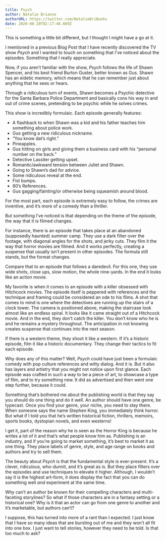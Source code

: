 ```yaml
---
title: Psych
author: Natalie Brianne
authorURL: https://twitter.com/NatalieBriBooks
date: 2020-08-20T02:17:46.669Z
---
```

This is something a little bit different, but I thought I might have a go at it.



I mentioned in a previous Blog Post that I have recently discovered the TV show *Psych* and I wanted to touch on something that I’ve noticed about the episodes. Something that I really appreciate.



Now, if you aren’t familiar with the show, *Psych* follows the life of Shawn Spencer, and his best friend Burton Guster, better known as Gus. Shawn has an eidetic memory, which means that he can remember just about anything that he sees or hears.



Through a ridiculous turn of events, Shawn becomes a Psychic detective for the Santa Barbara Police Department and basically cons his way in and out of crime scenes, pretending to be psychic while he solves crimes.



This show is incredibly formulaic. Each episode generally features:



* A flashback to when Shawn was a kid and his father teaches him something about police work.
* Gus getting a new ridiculous nickname.
* “You know dat’s right.”
* Pineapples.
* Gus hitting on girls and giving them a business card with his “personal number on the back.”
* Detective Lassiter getting upset.
* Romantic/awkward tension between Juliet and Shawn.
* Going to Shawn’s dad for advice.
* Some ridiculous reveal at the end.
* Fist bumps.
* 80’s References.
* Gus gagging/fainting/or otherwise being squeamish around blood.



For the most part, each episode is extremely easy to follow, the crimes are inventive, and it’s more of a comedy than a thriller.



But something I’ve noticed is that depending on the theme of the episode, the way that it is filmed changes.



For instance, there is an episode that takes place at an abandoned (supposedly haunted) summer camp. They use a dark filter over the footage, with diagonal angles for the shots, and jerky cuts. They film it the way that horror movies are filmed. And it works perfectly, creating a suspense that usually isn’t present in other episodes. The formula still stands, but the format changes.



Compare that to an episode that follows a daredevil. For this one, they use wide shots, close ups, slow motion, the whole nine-yards. In the end it looks like an action movie.



My favorite is when it comes to an episode with a killer obsessed with Hitchcock movies. The episode itself is peppered with references and the technique and framing could be considered an ode to his films. A shot that comes to mind is one where the detectives are running up the stairs of a clock tower. The camera is positioned above, making the staircase look almost like an endless spiral. It looks like it came straight out of a Hitchcock movie. And in the end, they don’t catch the killer. You don’t know who he is and he remains a mystery throughout. The anticipation in not knowing creates suspense that continues into the next season.



If there is a western theme, they shoot it like a western. If it’s a historic episode, film it like a historic documentary. They change their tactics to fit each episode.



Why does any of this matter? Well, *Psych* could have just been a formulaic comedy with pop culture references and witty dialog. And it is. But it also has layers and artistry that you might not notice upon first glance. Each episode was crafted in such a way to be a piece of art, to showcase a type of film, and to try something new. It did as advertised and then went one step further, because it could.



Something that’s bothered me about the publishing world is that they say you should do one thing and do it well. An author should have one genre, be typecast. Once you find your genre, your niche, you need to stay there. When someone says the name Stephen King, you immediately think horror. But what if I told you that he’s written historical fiction, thrillers, memoirs, sports books, dystopian novels, and even westerns!



I get it, part of the reason why he is seen as the Horror King is because he writes a lot of it and that’s what people know him as. Publishing is an industry, and if you’re going to market something, it’s best to market it as one thing. They place labels of genre, style, and age range on books and authors and try to sell them.



The beauty about *Psych* is that the fundamental style is ever-present. It’s a clever, ridiculous, who-dunnit, and it’s great as is. But they place filters over the episodes and use techniques to elevate it higher. Although, I wouldn’t say it is the highest art-form, it does display the fact that you can do something well *and* experiment at the same time.



Why can’t an author be known for their compelling characters and multi-faceting storylines? So what if those characters are in a fantasy setting or a historical one? Why is it that an actor can go from one genre to another and it’s marketable, but authors can’t?



I suppose, this has turned into more of a rant than I expected. I just know that I have so many ideas that are bursting out of me and they won’t all fit into one box. I just want to tell stories, however they need to be told. Is that too much to ask?